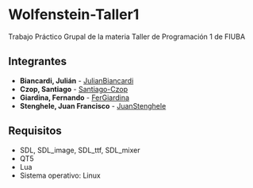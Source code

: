 # Wolfenstein-Taller1

Trabajo Práctico Grupal de la materia Taller de Programación 1 de FIUBA

## Integrantes
* **Biancardi, Julián** - [JulianBiancardi](https://github.com/JulianBiancardi)
* **Czop, Santiago** - [Santiago-Czop](https://github.com/Santiago-Czop)
* **Giardina, Fernando** - [FerGiardina](https://github.com/FerGiardina)
* **Stenghele, Juan Francisco** - [JuanStenghele](https://github.com/JuanStenghele)

## Requisitos

* SDL, SDL_image, SDL_ttf, SDL_mixer
* QT5
* Lua
* Sistema operativo: Linux